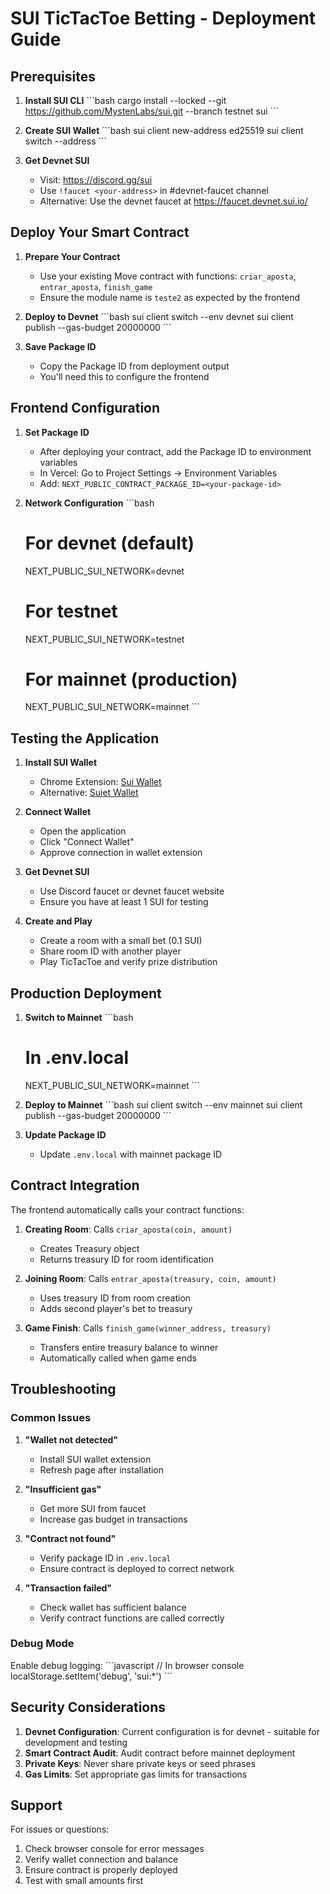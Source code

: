 # SUI TicTacToe Betting - Deployment Guide

## Prerequisites

1. **Install SUI CLI**
   \`\`\`bash
   cargo install --locked --git https://github.com/MystenLabs/sui.git --branch testnet sui
   \`\`\`

2. **Create SUI Wallet**
   \`\`\`bash
   sui client new-address ed25519
   sui client switch --address <your-address>
   \`\`\`

3. **Get Devnet SUI**
   - Visit: https://discord.gg/sui
   - Use `!faucet <your-address>` in #devnet-faucet channel
   - Alternative: Use the devnet faucet at https://faucet.devnet.sui.io/

## Deploy Your Smart Contract

1. **Prepare Your Contract**
   - Use your existing Move contract with functions: `criar_aposta`, `entrar_aposta`, `finish_game`
   - Ensure the module name is `teste2` as expected by the frontend

2. **Deploy to Devnet**
   \`\`\`bash
   sui client switch --env devnet
   sui client publish --gas-budget 20000000
   \`\`\`

3. **Save Package ID**
   - Copy the Package ID from deployment output
   - You'll need this to configure the frontend

## Frontend Configuration

1. **Set Package ID**
   - After deploying your contract, add the Package ID to environment variables
   - In Vercel: Go to Project Settings → Environment Variables
   - Add: `NEXT_PUBLIC_CONTRACT_PACKAGE_ID=<your-package-id>`

2. **Network Configuration**
   \`\`\`bash
   # For devnet (default)
   NEXT_PUBLIC_SUI_NETWORK=devnet
   
   # For testnet
   NEXT_PUBLIC_SUI_NETWORK=testnet
   
   # For mainnet (production)
   NEXT_PUBLIC_SUI_NETWORK=mainnet
   \`\`\`

## Testing the Application

1. **Install SUI Wallet**
   - Chrome Extension: [Sui Wallet](https://chrome.google.com/webstore/detail/sui-wallet/opcgpfmipidbgpenhmajoajpbobppdil)
   - Alternative: [Suiet Wallet](https://suiet.app/)

2. **Connect Wallet**
   - Open the application
   - Click "Connect Wallet"
   - Approve connection in wallet extension

3. **Get Devnet SUI**
   - Use Discord faucet or devnet faucet website
   - Ensure you have at least 1 SUI for testing

4. **Create and Play**
   - Create a room with a small bet (0.1 SUI)
   - Share room ID with another player
   - Play TicTacToe and verify prize distribution

## Production Deployment

1. **Switch to Mainnet**
   \`\`\`bash
   # In .env.local
   NEXT_PUBLIC_SUI_NETWORK=mainnet
   \`\`\`

2. **Deploy to Mainnet**
   \`\`\`bash
   sui client switch --env mainnet
   sui client publish --gas-budget 20000000
   \`\`\`

3. **Update Package ID**
   - Update `.env.local` with mainnet package ID

## Contract Integration

The frontend automatically calls your contract functions:

1. **Creating Room**: Calls `criar_aposta(coin, amount)` 
   - Creates Treasury object
   - Returns treasury ID for room identification

2. **Joining Room**: Calls `entrar_aposta(treasury, coin, amount)`
   - Uses treasury ID from room creation
   - Adds second player's bet to treasury

3. **Game Finish**: Calls `finish_game(winner_address, treasury)`
   - Transfers entire treasury balance to winner
   - Automatically called when game ends

## Troubleshooting

### Common Issues

1. **"Wallet not detected"**
   - Install SUI wallet extension
   - Refresh page after installation

2. **"Insufficient gas"**
   - Get more SUI from faucet
   - Increase gas budget in transactions

3. **"Contract not found"**
   - Verify package ID in `.env.local`
   - Ensure contract is deployed to correct network

4. **"Transaction failed"**
   - Check wallet has sufficient balance
   - Verify contract functions are called correctly

### Debug Mode

Enable debug logging:
\`\`\`javascript
// In browser console
localStorage.setItem('debug', 'sui:*')
\`\`\`

## Security Considerations

1. **Devnet Configuration**: Current configuration is for devnet - suitable for development and testing
2. **Smart Contract Audit**: Audit contract before mainnet deployment
3. **Private Keys**: Never share private keys or seed phrases
4. **Gas Limits**: Set appropriate gas limits for transactions

## Support

For issues or questions:
1. Check browser console for error messages
2. Verify wallet connection and balance
3. Ensure contract is properly deployed
4. Test with small amounts first
